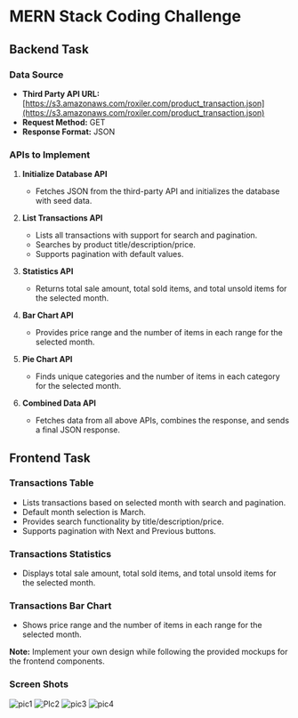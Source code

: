# MERN Stack Coding Challenge

## Backend Task

### Data Source
- **Third Party API URL:** [https://s3.amazonaws.com/roxiler.com/product_transaction.json](https://s3.amazonaws.com/roxiler.com/product_transaction.json)
- **Request Method:** GET
- **Response Format:** JSON

### APIs to Implement
1. **Initialize Database API**
   - Fetches JSON from the third-party API and initializes the database with seed data.

2. **List Transactions API**
   - Lists all transactions with support for search and pagination.
   - Searches by product title/description/price.
   - Supports pagination with default values.

3. **Statistics API**
   - Returns total sale amount, total sold items, and total unsold items for the selected month.

4. **Bar Chart API**
   - Provides price range and the number of items in each range for the selected month.

5. **Pie Chart API**
   - Finds unique categories and the number of items in each category for the selected month.

6. **Combined Data API**
   - Fetches data from all above APIs, combines the response, and sends a final JSON response.

## Frontend Task

### Transactions Table
- Lists transactions based on selected month with search and pagination.
- Default month selection is March.
- Provides search functionality by title/description/price.
- Supports pagination with Next and Previous buttons.

### Transactions Statistics
- Displays total sale amount, total sold items, and total unsold items for the selected month.

### Transactions Bar Chart
- Shows price range and the number of items in each range for the selected month.

**Note:** Implement your own design while following the provided mockups for the frontend components.


### Screen Shots

![pic1](https://github.com/Prashantly/ROXILER_Assignment/assets/99544800/3ee077a0-3ca4-470f-aea6-32a709c18cae)
![PIc2](https://github.com/Prashantly/ROXILER_Assignment/assets/99544800/7d049915-1685-4af5-bf0c-bdb3b6b2e1fc)
![pic3](https://github.com/Prashantly/ROXILER_Assignment/assets/99544800/a6b36f57-2b5f-485e-b55b-ebf1a69f7531)
![pic4](https://github.com/Prashantly/ROXILER_Assignment/assets/99544800/595fc21b-f9bc-4b4e-a653-114608e80c9e)
